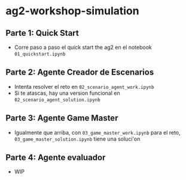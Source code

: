 # ag2-workshop-simulation

## Parte 1: Quick Start
- Corre paso a paso el quick start the ag2 en el notebook `01_quickstart.ipynb`

## Parte 2: Agente Creador de Escenarios
- Intenta resolver el reto en `02_scenario_agent_work.ipynb`
- Si te atascas, hay una version funcional en `02_scenario_agent_solution.ipynb`

## Parte 3: Agente Game Master
- Igualmente que arriba, con `03_game_master_work.ipynb` para el reto,  `03_game_master_solution.ipynb` tiene una soluci'on

## Parte 4: Agente evaluador
- WIP
